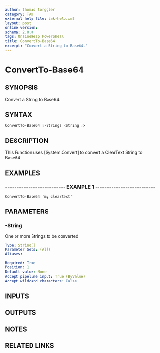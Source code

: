 ```yaml
---
author: thomas torggler
category: TAK
external help file: tak-help.xml
layout: post
online version: 
schema: 2.0.0
tags: OnlineHelp PowerShell
title: ConvertTo-Base64
excerpt: "Convert a String to Base64."
---
```


# ConvertTo-Base64

## SYNOPSIS
Convert a String to Base64.

## SYNTAX

```
ConvertTo-Base64 [-String] <String[]>
```

## DESCRIPTION
This Function uses \[System.Convert\] to convert a ClearText String to Base64

## EXAMPLES

### -------------------------- EXAMPLE 1 --------------------------
```
ConvertTo-Base64 'my cleartext'
```

## PARAMETERS

### -String
One or more Strings to be converted

```yaml
Type: String[]
Parameter Sets: (All)
Aliases: 

Required: True
Position: 1
Default value: None
Accept pipeline input: True (ByValue)
Accept wildcard characters: False
```

## INPUTS

## OUTPUTS

## NOTES

## RELATED LINKS

